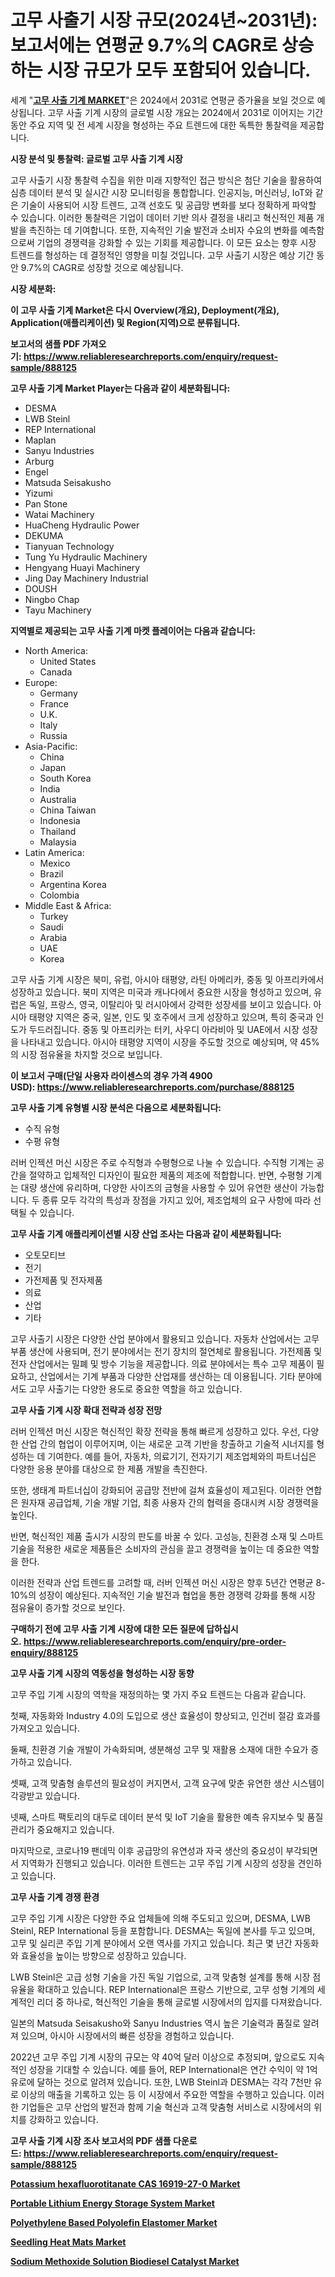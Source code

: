 <p><h1>고무 사출기 시장 규모(2024년~2031년): 보고서에는 연평균 9.7%의 CAGR로 상승하는 시장 규모가 모두 포함되어 있습니다.</h1></p><p>세계 "<strong><a href="https://www.reliableresearchreports.com/rubber-injection-machines-r888125?utm_campaign=106&utm_medium=8&utm_source=Github&utm_content=ia&utm_term=09122024&utm_id=rubber-injection-machines">고무 사출 기계 MARKET</a></strong>"은 2024에서 2031로 연평균 증가율을 보일 것으로 예상됩니다. 고무 사출 기계 시장의 글로벌 시장 개요는 2024에서 2031로 이어지는 기간 동안 주요 지역 및 전 세계 시장을 형성하는 주요 트렌드에 대한 독특한 통찰력을 제공합니다.</p>
<p><strong>시장 분석 및 통찰력: 글로벌 고무 사출 기계 시장</strong></p>
<p><p>고무 사출기 시장 통찰력 수집을 위한 미래 지향적인 접근 방식은 첨단 기술을 활용하여 심층 데이터 분석 및 실시간 시장 모니터링을 통합합니다. 인공지능, 머신러닝, IoT와 같은 기술이 사용되어 시장 트렌드, 고객 선호도 및 공급망 변화를 보다 정확하게 파악할 수 있습니다. 이러한 통찰력은 기업이 데이터 기반 의사 결정을 내리고 혁신적인 제품 개발을 촉진하는 데 기여합니다. 또한, 지속적인 기술 발전과 소비자 수요의 변화를 예측함으로써 기업의 경쟁력을 강화할 수 있는 기회를 제공합니다. 이 모든 요소는 향후 시장 트렌드를 형성하는 데 결정적인 영향을 미칠 것입니다. 고무 사출기 시장은 예상 기간 동안 9.7%의 CAGR로 성장할 것으로 예상됩니다.</p><a href="%7CAUTHORITHY_DOMAIN_URL%7C?utm_campaign=106&utm_medium=8&utm_source=Github&utm_content=ia&utm_term=09122024&utm_id=rubber-injection-machines"></a></p>
<p><strong>시장 세분화:</strong></p>
<p><strong>이 고무 사출 기계 Market은 다시 Overview(개요), Deployment(개요), Application(애플리케이션) 및 Region(지역)으로 분류됩니다.</strong></p>
<p><strong>보고서의 샘플 PDF 가져오기:&nbsp;<a href="https://www.reliableresearchreports.com/enquiry/request-sample/888125?utm_campaign=106&utm_medium=8&utm_source=Github&utm_content=ia&utm_term=09122024&utm_id=rubber-injection-machines">https://www.reliableresearchreports.com/enquiry/request-sample/888125</a></strong><strong></strong></p>
<p><strong>고무 사출 기계 Market Player는 다음과 같이 세분화됩니다:</strong></p>
<p><ul><li>DESMA</li><li>LWB Steinl</li><li>REP International</li><li>Maplan</li><li>Sanyu Industries</li><li>Arburg</li><li>Engel</li><li>Matsuda Seisakusho</li><li>Yizumi</li><li>Pan Stone</li><li>Watai Machinery</li><li>HuaCheng Hydraulic Power</li><li>DEKUMA</li><li>Tianyuan Technology</li><li>Tung Yu Hydraulic Machinery</li><li>Hengyang Huayi Machinery</li><li>Jing Day Machinery Industrial</li><li>DOUSH</li><li>Ningbo Chap</li><li>Tayu Machinery</li></ul></p>
<p><strong>지역별로 제공되는 고무 사출 기계 마켓 플레이어는 다음과 같습니다:</strong></p>
<p><ul>
    <li>
        North America:
        <ul>
            <li>United States</li>
            <li>Canada</li>
        </ul>
    </li>
    <li>
        Europe:
        <ul>
            <li>Germany</li>
            <li>France</li>
            <li>U.K.</li>
            <li>Italy</li>
            <li>Russia</li>
        </ul>
    </li>
    <li>
        Asia-Pacific:
        <ul>
            <li>China</li>
            <li>Japan</li>
            <li>South Korea</li>
            <li>India</li>
            <li>Australia</li>
            <li>China Taiwan</li>
            <li>Indonesia</li>
            <li>Thailand</li>
            <li>Malaysia</li>
        </ul>
    </li>
    <li>
        Latin America:
        <ul>
            <li>Mexico</li>
            <li>Brazil</li>
            <li>Argentina Korea</li>
            <li>Colombia</li>
        </ul>
    </li>
    <li>
        Middle East & Africa:
        <ul>
            <li>Turkey</li>
            <li>Saudi</li>
            <li>Arabia</li>
            <li>UAE</li>
            <li>Korea</li>
        </ul>
    </li>
    </ul></p>
<p><p>고무 사출 기계 시장은 북미, 유럽, 아시아 태평양, 라틴 아메리카, 중동 및 아프리카에서 성장하고 있습니다. 북미 지역은 미국과 캐나다에서 중요한 시장을 형성하고 있으며, 유럽은 독일, 프랑스, 영국, 이탈리아 및 러시아에서 강력한 성장세를 보이고 있습니다. 아시아 태평양 지역은 중국, 일본, 인도 및 호주에서 크게 성장하고 있으며, 특히 중국과 인도가 두드러집니다. 중동 및 아프리카는 터키, 사우디 아라비아 및 UAE에서 시장 성장을 나타내고 있습니다. 아시아 태평양 지역이 시장을 주도할 것으로 예상되며, 약 45%의 시장 점유율을 차지할 것으로 보입니다.</p></p>
<p><strong>이 보고서 구매(단일 사용자 라이센스의 경우 가격 4900 USD):&nbsp;<a href="https://www.reliableresearchreports.com/purchase/888125?utm_campaign=106&utm_medium=8&utm_source=Github&utm_content=ia&utm_term=09122024&utm_id=rubber-injection-machines">https://www.reliableresearchreports.com/purchase/888125</a></strong></p>
<p><strong>고무 사출 기계 유형별 시장 분석은 다음으로 세분화됩니다:</strong></p>
<p><ul><li>수직 유형</li><li>수평 유형</li></ul></p>
<p><p>러버 인젝션 머신 시장은 주로 수직형과 수평형으로 나눌 수 있습니다. 수직형 기계는 공간을 절약하고 입체적인 디자인이 필요한 제품의 제조에 적합합니다. 반면, 수평형 기계는 대량 생산에 유리하며, 다양한 사이즈의 금형을 사용할 수 있어 유연한 생산이 가능합니다. 두 종류 모두 각각의 특성과 장점을 가지고 있어, 제조업체의 요구 사항에 따라 선택될 수 있습니다.</p></p>
<p><strong>고무 사출 기계 애플리케이션별 시장 산업 조사는 다음과 같이 세분화됩니다:</strong></p>
<p><ul><li>오토모티브</li><li>전기</li><li>가전제품 및 전자제품</li><li>의료</li><li>산업</li><li>기타</li></ul></p>
<p><p>고무 사출기 시장은 다양한 산업 분야에서 활용되고 있습니다. 자동차 산업에서는 고무 부품 생산에 사용되며, 전기 분야에서는 전기 장치의 절연체로 활용됩니다. 가전제품 및 전자 산업에서는 밀폐 및 방수 기능을 제공합니다. 의료 분야에서는 특수 고무 제품이 필요하고, 산업에서는 기계 부품과 다양한 산업재를 생산하는 데 이용됩니다. 기타 분야에서도 고무 사출기는 다양한 용도로 중요한 역할을 하고 있습니다.</p></p>
<p><strong>고무 사출 기계 시장 확대 전략과 성장 전망</strong></p>
<p><p>러버 인젝션 머신 시장은 혁신적인 확장 전략을 통해 빠르게 성장하고 있다. 우선, 다양한 산업 간의 협업이 이루어지며, 이는 새로운 고객 기반을 창출하고 기술적 시너지를 형성하는 데 기여한다. 예를 들어, 자동차, 의료기기, 전자기기 제조업체와의 파트너십은 다양한 응용 분야를 대상으로 한 제품 개발을 촉진한다.</p><p>또한, 생태계 파트너십이 강화되어 공급망 전반에 걸쳐 효율성이 제고된다. 이러한 연합은 원자재 공급업체, 기술 개발 기업, 최종 사용자 간의 협력을 증대시켜 시장 경쟁력을 높인다.</p><p>반면, 혁신적인 제품 출시가 시장의 판도를 바꿀 수 있다. 고성능, 친환경 소재 및 스마트 기술을 적용한 새로운 제품들은 소비자의 관심을 끌고 경쟁력을 높이는 데 중요한 역할을 한다.</p><p>이러한 전략과 산업 트렌드를 고려할 때, 러버 인젝션 머신 시장은 향후 5년간 연평균 8-10%의 성장이 예상된다. 지속적인 기술 발전과 협업을 통한 경쟁력 강화를 통해 시장 점유율이 증가할 것으로 보인다.</p></p>
<p><strong>구매하기 전에 고무 사출 기계 시장에 대한 모든 질문에 답하십시오.&nbsp;<a href="https://www.reliableresearchreports.com/enquiry/pre-order-enquiry/888125?utm_campaign=106&utm_medium=8&utm_source=Github&utm_content=ia&utm_term=09122024&utm_id=rubber-injection-machines">https://www.reliableresearchreports.com/enquiry/pre-order-enquiry/888125</a></strong><strong></strong></p>
<p><strong>고무 사출 기계 시장의 역동성을 형성하는 시장 동향</strong></p>
<p><p>고무 주입 기계 시장의 역학을 재정의하는 몇 가지 주요 트렌드는 다음과 같습니다. </p><p>첫째, 자동화와 Industry 4.0의 도입으로 생산 효율성이 향상되고, 인건비 절감 효과를 가져오고 있습니다. </p><p>둘째, 친환경 기술 개발이 가속화되며, 생분해성 고무 및 재활용 소재에 대한 수요가 증가하고 있습니다. </p><p>셋째, 고객 맞춤형 솔루션의 필요성이 커지면서, 고객 요구에 맞춘 유연한 생산 시스템이 각광받고 있습니다. </p><p>넷째, 스마트 팩토리의 대두로 데이터 분석 및 IoT 기술을 활용한 예측 유지보수 및 품질 관리가 중요해지고 있습니다. </p><p>마지막으로, 코로나19 팬데믹 이후 공급망의 유연성과 자국 생산의 중요성이 부각되면서 지역화가 진행되고 있습니다. 이러한 트렌드는 고무 주입 기계 시장의 성장을 견인하고 있습니다.</p></p>
<p><strong>고무 사출 기계 경쟁 환경</strong></p>
<p><p>고무 주입 기계 시장은 다양한 주요 업체들에 의해 주도되고 있으며, DESMA, LWB Steinl, REP International 등을 포함합니다. DESMA는 독일에 본사를 두고 있으며, 고무 및 실리콘 주입 기계 분야에서 오랜 역사를 가지고 있습니다. 최근 몇 년간 자동화와 효율성을 높이는 방향으로 성장하고 있습니다. </p><p>LWB Steinl은 고급 성형 기술을 가진 독일 기업으로, 고객 맞춤형 설계를 통해 시장 점유율을 확대하고 있습니다. REP International은 프랑스 기반으로, 고무 성형 기계의 세계적인 리더 중 하나로, 혁신적인 기술을 통해 글로벌 시장에서의 입지를 다져왔습니다.</p><p>일본의 Matsuda Seisakusho와 Sanyu Industries 역시 높은 기술력과 품질로 알려져 있으며, 아시아 시장에서의 빠른 성장을 경험하고 있습니다.</p><p>2022년 고무 주입 기계 시장의 규모는 약 40억 달러 이상으로 추정되며, 앞으로도 지속적인 성장을 기대할 수 있습니다. 예를 들어, REP International은 연간 수익이 약 1억 유로에 달하는 것으로 알려져 있습니다. 또한, LWB Steinl과 DESMA는 각각 7천만 유로 이상의 매출을 기록하고 있는 등 이 시장에서 주요한 역할을 수행하고 있습니다. 이러한 기업들은 고무 산업의 발전과 함께 기술 혁신과 고객 맞춤형 서비스로 시장에서의 위치를 강화하고 있습니다.</p></p>
<p><strong>고무 사출 기계 시장 조사 보고서의 PDF 샘플 다운로드:&nbsp;<a href="https://www.reliableresearchreports.com/enquiry/request-sample/888125?utm_campaign=106&utm_medium=8&utm_source=Github&utm_content=ia&utm_term=09122024&utm_id=rubber-injection-machines">https://www.reliableresearchreports.com/enquiry/request-sample/888125</a></strong></p>
<p><strong><p><a href="https://github.com/DixieGrimes/Market-Research-Report-List-1/blob/main/potassium-hexafluorotitanate-cas-16919-27-0-market.md?utm_campaign=106&utm_medium=8&utm_source=Github&utm_content=ia&utm_term=09122024&utm_id=rubber-injection-machines">Potassium hexafluorotitanate CAS 16919-27-0 Market</a></p><p><a href="https://www.linkedin.com/pulse/whats-powering-portable-lithium-energy-storage-system-market-ywfqe?utm_campaign=106&utm_medium=8&utm_source=Github&utm_content=ia&utm_term=09122024&utm_id=rubber-injection-machines">Portable Lithium Energy Storage System Market</a></p><p><a href="https://www.linkedin.com/pulse/market-insights-polyethylene-based-polyolefin-elastomer-rdjaf?utm_campaign=106&utm_medium=8&utm_source=Github&utm_content=ia&utm_term=09122024&utm_id=rubber-injection-machines">Polyethylene Based Polyolefin Elastomer Market</a></p><p><a href="https://github.com/nathandecarvalho/Market-Research-Report-List-5/blob/main/seedling-heat-mats-market.md?utm_campaign=106&utm_medium=8&utm_source=Github&utm_content=ia&utm_term=09122024&utm_id=rubber-injection-machines">Seedling Heat Mats Market</a></p><p><a href="https://www.linkedin.com/pulse/compreh-proposis-fbaif?utm_campaign=106&utm_medium=8&utm_source=Github&utm_content=ia&utm_term=09122024&utm_id=rubber-injection-machines">Sodium Methoxide Solution Biodiesel Catalyst Market</a></p></strong></p>